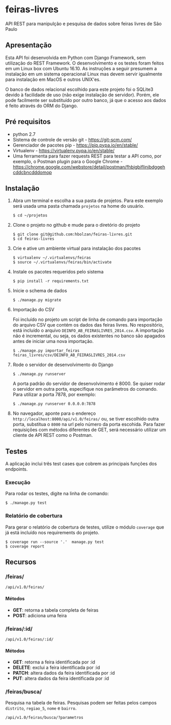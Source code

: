 # feiras-livres
API REST para manipulção e pesquisa de dados sobre feiras livres de São Paulo

## Apresentação
Esta API foi desenvolvida em Python com Django Framework, sem utilização do REST Framework. O desenvolvimento e os testes foram feitos em um Linux box com Ubuntu 16.10. As instruções a seguir presumem a instalação em um sistema operacional Linux mas devem servir igualmente para instalação em MacOS e outros UNIX'es.

O banco de dados relacional escolhido para este projeto foi o SQLite3 devido à facilidade de uso (não exige instalação de servidor). Porém, ele pode facilmente ser substituído por outro banco, já que o acesso aos dados é feito através do ORM do Django.

## Pré requisitos
* python 2.7
* Sistema de controle de versão git - https://git-scm.com/
* Gerenciador de pacotes pip - https://pip.pypa.io/en/stable/
* Virtualenv - https://virtualenv.pypa.io/en/stable/
* Uma ferramenta para fazer requests REST para testar a API como, por exemplo, o Postman plugin para o Google Chrome - https://chrome.google.com/webstore/detail/postman/fhbjgbiflinjbdggehcddcbncdddomop
  

## Instalação
1. Abra um terminal e escolha a sua pasta de projetos. Para este exemplo será usada uma pasta chamada `projetos` na home do usuário.
   ```
   $ cd ~/projetos
   ```

2. Clone o projeto no github e mude para o diretório do projeto
   ```
   $ git clone git@github.com:hbolzan/feiras-livres.git
   $ cd feiras-livres
   ```

3. Crie e ative um ambiente virtual para instalação dos pacotes
   ```
   $ virtualenv ~/.virtualenvs/feiras
   $ source ~/.virtualenvs/feiras/bin/activate
   ```

4. Instale os pacotes requeridos pelo sistema
   ```
   $ pip install -r requirements.txt
   ```

5. Inicie o schema de dados
   ```
   $ ./manage.py migrate
   ```

6. Importação do CSV

   Foi incluído no projeto um script de linha de comando para importação do arquivo CSV que contém os dados das feiras livres. No respositório, está incluído o arquivo `DEINFO_AB_FEIRASLIVRES_2014.csv`. A importação não é incremental, ou seja, os dados existentes no banco são apagados antes de iniciar uma nova importação.
   ```
   $ ./manage.py importar_feiras feiras_livres/csv/DEINFO_AB_FEIRASLIVRES_2014.csv
   ```

7. Rode o servidor de desenvolvimento do Django
   ```
   $ ./manage.py runserver
   ```
   A porta padrão do servidor de desenvolvimento é 8000. Se quiser rodar o servidor em outra porta, especifique nos parâmetros do comando. Para utilizar a porta 7878, por exemplo:
   ```
   $ ./manage.py runserver 0.0.0.0:7878
   ```
8. No navegador, aponte para o endereço `http://localhost:8000/api/v1.0/feiras/` ou, se tiver escolhido outra porta, substitua o `8000` na url pelo número da porta escohida. Para fazer requisições com métodos diferentes de GET, será necessário utilizar um cliente de API REST como o Postman.

## Testes
A aplicação inclui três test cases que cobrem as principais funções dos endpoints.

### Execução
Para rodar os testes, digite na linha de comando:
   ```
   $ ./manage.py test
   ```

### Relatório de cobertura
Para gerar o relatório de cobertura de testes, utilize o módulo `coverage` que já está incluído nos requirements do projeto.
   ```
   $ coverage run --source '.'  manage.py test
   $ coverage report
   ```


## Recursos
### /feiras/
   ```
   /api/v1.0/feiras/
   ```
#### Métodos   
* __GET__: retorna a tabela completa de feiras
* __POST__: adiciona uma feira

### /feiras/:id/
   ```
   /api/v1.0/feiras/:id/
   ```
#### Métodos   
* __GET__: retorna a feira identificada por :id
* __DELETE__: exclui a feira identificada por :id
* __PATCH__: altera dados da feira identificada por :id
* __PUT__: altera dados da feira identificada por :id 

### /feiras/busca/
Pesquisa na tabela de feiras. Pesquisas podem ser feitas pelos campos `distrito`, `regiao_5`, `nome` e `bairro`.
   ```
   /api/v1.0/feiras/busca/?parametros
   ```
